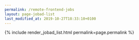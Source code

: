 ```yaml
---
permalink: /remote-frontend-jobs
layout: page-jobad-list
last_modified_at: 2019-10-27T18:33:10+0100
---
```

{% include render_jobad_list.html permalink=page.permalink %}
